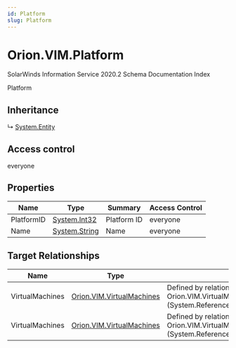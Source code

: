 ```yaml
---
id: Platform
slug: Platform
---
```


# Orion.VIM.Platform

SolarWinds Information Service 2020.2 Schema Documentation Index

Platform

## Inheritance

↳ [System.Entity](./../System/Entity)

## Access control

everyone

## Properties

| Name | Type | Summary | Access Control |
| ------ | ------ | ------ | ------ |
| PlatformID | [System.Int32](https://docs.microsoft.com/en-us/dotnet/api/system.int32) | Platform ID | everyone |
| Name | [System.String](https://docs.microsoft.com/en-us/dotnet/api/system.string) | Name | everyone |

## Target Relationships

| Name | Type | Notes |
| ------ | ------ | ------ |
| VirtualMachines | [Orion.VIM.VirtualMachines](./../Orion.VIM/VirtualMachines) | Defined by relationship Orion.VIM.VirtualMachineReferencesPlatform (System.Reference) |
| VirtualMachines | [Orion.VIM.VirtualMachines](./../Orion.VIM/VirtualMachines) | Defined by relationship Orion.VIM.VirtualMachineReferencesPlatform (System.Reference) |


